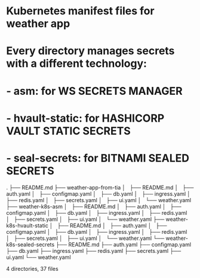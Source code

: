 # Kubernetes manifest files for weather app
# Every directory manages secrets with a different technology:
# - asm: for  WS SECRETS MANAGER
# - hvault-static: for HASHICORP VAULT STATIC SECRETS
# - seal-secrets: for BITNAMI SEALED SECRETS

.
├── README.md
├── weather-app-from-tia
│   ├── README.md
│   ├── auth.yaml
│   ├── configmap.yaml
│   ├── db.yaml
│   ├── ingress.yaml
│   ├── redis.yaml
│   ├── secrets.yaml
│   ├── ui.yaml
│   └── weather.yaml
├── weather-k8s-asm
│   ├── README.md
│   ├── auth.yaml
│   ├── configmap.yaml
│   ├── db.yaml
│   ├── ingress.yaml
│   ├── redis.yaml
│   ├── secrets.yaml
│   ├── ui.yaml
│   └── weather.yaml
├── weather-k8s-hvault-static
│   ├── README.md
│   ├── auth.yaml
│   ├── configmap.yaml
│   ├── db.yaml
│   ├── ingress.yaml
│   ├── redis.yaml
│   ├── secrets.yaml
│   ├── ui.yaml
│   └── weather.yaml
└── weather-k8s-sealed-secrets
    ├── README.md
    ├── auth.yaml
    ├── configmap.yaml
    ├── db.yaml
    ├── ingress.yaml
    ├── redis.yaml
    ├── secrets.yaml
    ├── ui.yaml
    └── weather.yaml

4 directories, 37 files
